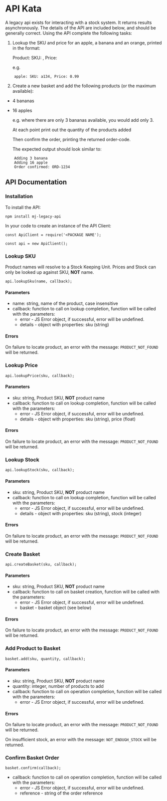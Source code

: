 # API Kata

A legacy api exists for interacting with a stock system.  It returns results asynchronously. The details of the API are included below, and should be generally correct.  Using the API complete the following tasks:

1.	Lookup the SKU and price for an apple, a banana and an orange, printed in the format:

    Product: SKU: <SKU>, Price: <Price>

    e.g.
```
    apple: SKU: a134, Price: 0.99
```

2.	Create a new basket and add the following products (or the maximum available):
-	4 bananas
-	16 apples

    e.g. where there are only 3 bananas available, you would add only 3.

    At each point print out the quantity of the products added

    Then confirm the order, printing the returned order-code.

    The expected output should look similar to:

```
    Adding 3 banana
    Adding 16 apple
    Order confirmed: ORD-1234
```

## API Documentation

### Installation

To install the API:

```
npm install mj-legacy-api
```

In your code to create an instance of the API Client:

```
const ApiClient = require('<PACKAGE NAME');

const api = new ApiClient();
```

### Lookup SKU

Product names will resolve to a Stock Keeping Unit.  Prices and Stock can only be looked up against SKU, **NOT** name.

`api.lookupSku(name, callback);`

#### Parameters

 - name: string, name of the product, case insensitive
 - callback: function to call on lookup completion, function will be called with the parameters:
      - error - JS Error object, if successful, error will be undefined.
      - details - object with properties: sku (string)

#### Errors

On failure to locate product, an error with the message: `PRODUCT_NOT_FOUND` will be returned.

### Lookup Price

`api.lookupPrice(sku, callback);`

#### Parameters

 - sku: string, Product SKU, **NOT** product name
 - callback: function to call on lookup completion, function will be called with the parameters:
      - error - JS Error object, if successful, error will be undefined.
      - details - object with properties: sku (string), price (float)

#### Errors

On failure to locate product, an error with the message: `PRODUCT_NOT_FOUND` will be returned.

### Lookup Stock

`api.lookupStock(sku, callback);`

#### Parameters

 - sku: string, Product SKU, **NOT** product name
 - callback: function to call on lookup completion, function will be called with the parameters:
      - error - JS Error object, if successful, error will be undefined.
      - details - object with properties: sku (string), stock (integer)

#### Errors

On failure to locate product, an error with the message: `PRODUCT_NOT_FOUND` will be returned.

### Create Basket

`api.createBasket(sku, callback);`

#### Parameters

 - sku: string, Product SKU, **NOT** product name
 - callback: function to call on basket creation, function will be called with the parameters:
      - error - JS Error object, if successful, error will be undefined.
      - basket - basket object (see below)

#### Errors

On failure to locate product, an error with the message: `PRODUCT_NOT_FOUND` will be returned.

### Add Product to Basket

`basket.add(sku, quantity, callback);`

#### Parameters

 - sku: string, Product SKU, **NOT** product name
 - quantity: integer, number of products to add
 - callback: function to call on operation completion, function will be called with the parameters:
      - error - JS Error object, if successful, error will be undefined.

#### Errors

On failure to locate product, an error with the message: `PRODUCT_NOT_FOUND` will be returned.

On insufficient stock, an error with the message: `NOT_ENOUGH_STOCK` will be returned.

### Confirm Basket Order

`basket.confirm(callback);`

 - callback: function to call on operation completion, function will be called with the parameters:
      - error - JS Error object, if successful, error will be undefined.
      - reference - string of the order reference
